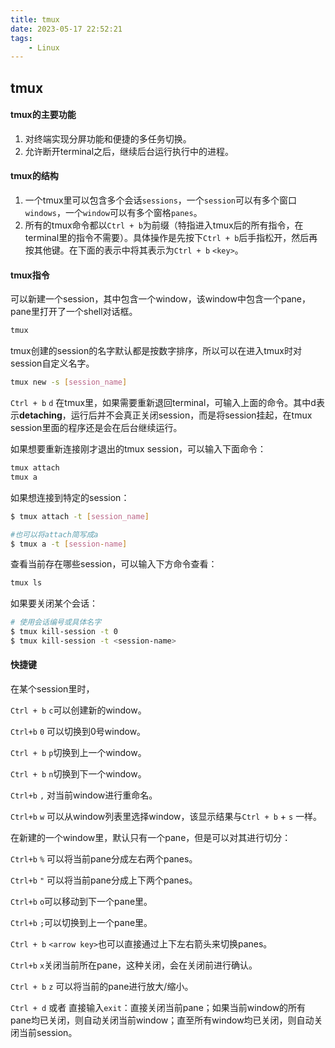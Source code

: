 ```yaml
---
title: tmux
date: 2023-05-17 22:52:21
tags:
    - Linux
---
```


##	tmux



#### tmux的主要功能

1. 对终端实现分屏功能和便捷的多任务切换。
2. 允许断开terminal之后，继续后台运行执行中的进程。

#### tmux的结构

1. 一个tmux里可以包含多个会话`sessions`，一个`session`可以有多个窗口`windows`，一个`window`可以有多个窗格`panes`。
2. 所有的tmux命令都以`Ctrl + b`为前缀（特指进入tmux后的所有指令，在terminal里的指令不需要）。具体操作是先按下`Ctrl + b`后手指松开，然后再按其他键。在下面的表示中将其表示为`Ctrl + b` `<key>`。

####	tmux指令



可以新建一个session，其中包含一个window，该window中包含一个pane，pane里打开了一个shell对话框。

```bash
tmux
```



tmux创建的session的名字默认都是按数字排序，所以可以在进入tmux时对session自定义名字。

```bash
tmux new -s [session_name]
```



`Ctrl + b` `d` 在tmux里，如果需要重新退回terminal，可输入上面的命令。其中d表示**detaching**，运行后并不会真正关闭session，而是将session挂起，在tmux session里面的程序还是会在后台继续运行。

如果想要重新连接刚才退出的tmux session，可以输入下面命令：

```bash
tmux attach
tmux a
```



如果想连接到特定的session：

```bash
$ tmux attach -t [session_name]

#也可以将attach简写成a
$ tmux a -t [session-name]
```





查看当前存在哪些session，可以输入下方命令查看：

```bash
tmux ls
```





如果要关闭某个会话：

```bash
# 使用会话编号或具体名字
$ tmux kill-session -t 0
$ tmux kill-session -t <session-name>
```



####	快捷键

在某个session里时，

`Ctrl + b` `c`可以创建新的window。

`Ctrl+b` `0` 可以切换到0号window。

`Ctrl + b` `p`切换到上一个window。

`Ctrl + b` `n`切换到下一个window。

`Ctrl+b` `,` 对当前window进行重命名。

`Ctrl+b` `w` 可以从window列表里选择window，该显示结果与`Ctrl + b` + `s` 一样。

在新建的一个window里，默认只有一个pane，但是可以对其进行切分：

`Ctrl+b` `%` 可以将当前pane分成左右两个panes。

`Ctrl+b` `"` 可以将当前pane分成上下两个panes。

`Ctrl+b` `o`可以移动到下一个pane里。

`Ctrl+b` `;`可以切换到上一个pane里。

`Ctrl + b` `<arrow key>`也可以直接通过上下左右箭头来切换panes。

`Ctrl+b` `x`关闭当前所在pane，这种关闭，会在关闭前进行确认。

`Ctrl + b` `z` 可以将当前的pane进行放大/缩小。

`Ctrl + d` 或者 直接输入`exit`：直接关闭当前pane；如果当前window的所有pane均已关闭，则自动关闭当前window；直至所有window均已关闭，则自动关闭当前session。